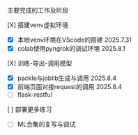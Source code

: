 主要完成的工作及阶段


[X]   搭建venv虚拟环境 

* [X] 本地venv环境在VScode的搭建 2025.7.31
* [X] colab使用pyngrok的调试环境  2025.8.1

[X]  训练-导出-调用模型

* [X] packle与joblib生成与调用 2025.8.4
* [X] 前端页面对接request的调用 2025.8.4
* [ ] flask-restful

[ ]  部署更多练习

* [ ] ML合集的复写与调试
